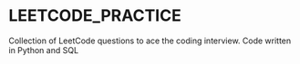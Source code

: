 # LEETCODE_PRACTICE
Collection of LeetCode questions to ace the coding interview. Code written in Python and SQL
